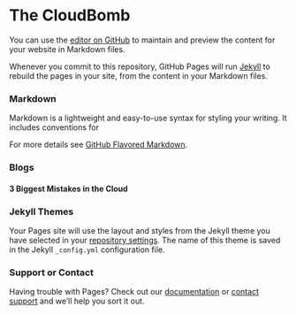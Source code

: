 # The CloudBomb

You can use the [editor on GitHub](https://github.com/brooksseahorn/brooksseahorn.github.io/edit/main/README.md) to maintain and preview the content for your website in Markdown files.

Whenever you commit to this repository, GitHub Pages will run [Jekyll](https://jekyllrb.com/) to rebuild the pages in your site, from the content in your Markdown files.

### Markdown

Markdown is a lightweight and easy-to-use syntax for styling your writing. It includes conventions for


For more details see [GitHub Flavored Markdown](https://guides.github.com/features/mastering-markdown/).

### Blogs
#### 3 Biggest Mistakes in the Cloud

### Jekyll Themes

Your Pages site will use the layout and styles from the Jekyll theme you have selected in your [repository settings](https://github.com/brooksseahorn/brooksseahorn.github.io/settings/pages). The name of this theme is saved in the Jekyll `_config.yml` configuration file.

### Support or Contact

Having trouble with Pages? Check out our [documentation](https://docs.github.com/categories/github-pages-basics/) or [contact support](https://support.github.com/contact) and we’ll help you sort it out.
